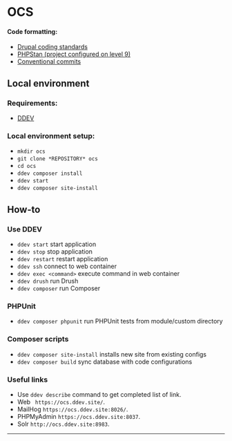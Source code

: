 # OCS

#### Code formatting:
* [Drupal coding standards](https://www.drupal.org/docs/develop/standards)
* [PHPStan (project configured on level 9)](https://phpstan.org/user-guide/rule-levels)
* [Conventional commits](https://www.conventionalcommits.org/)

## Local environment
### Requirements:
* [DDEV](https://ddev.readthedocs.io/en/stable/)

### Local environment setup:
* ```mkdir ocs```
* ```git clone *REPOSITORY* ocs```
* ```cd ocs```
* ```ddev composer install```
* ```ddev start```
* ```ddev composer site-install```

## How-to
### Use DDEV
* ```ddev start``` start application
* ```ddev stop``` stop application
* ```ddev restart``` restart application
* ```ddev ssh``` connect to web container
* ```ddev exec <command>``` execute command in web container
* ```ddev drush``` run Drush
* ```ddev composer``` run Composer

### PHPUnit
* ```ddev composer phpunit``` run PHPUnit tests from module/custom directory

### Composer scripts
* ```ddev composer site-install``` installs new site from existing configs
* ```ddev composer build``` sync database with code configurations

### Useful links
* Use ```ddev describe``` command to get completed list of link.
* Web ``` https://ocs.ddev.site/```.
* MailHog ```https://ocs.ddev.site:8026/```.
* PHPMyAdmin ```https://ocs.ddev.site:8037```.
* Solr ```http://ocs.ddev.site:8983```.

---
